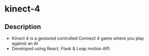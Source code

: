 # kinect-4

## Description
- Kinect 4 is a gestured controlled Connect 4 game where you play against an AI 
- Developed using React, Flask & Leap motion API
